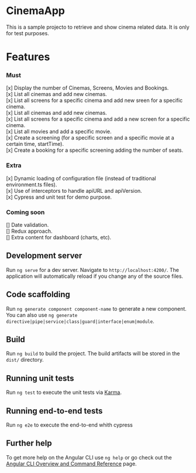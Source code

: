 # CinemaApp

This is a sample projecto to retrieve and show cinema related data. It is only for test purposes.

# Features

### Must

[x] Display the number of Cinemas, Screens, Movies and Bookings. <br />
[x] List all cinemas and add new cinemas. <br />
[x] List all screens for a specific cinema and add new sreen for a specific cinema. <br />
[x] List all cinemas and add new cinemas. <br />
[x] List all screens for a specific cinema and add a new screen for a specific cinema. <br />
[x] List all movies and add a specific movie. <br />
[x] Create a screening (for a specific screen and a specific movie at a certain time, startTime). <br />
[x] Create a booking for a specific screening adding the number of seats. <br />

### Extra

[x] Dynamic loading of configuration file (instead of traditional environment.ts files). <br />
[x] Use of interceptors to handle apiURL and apiVersion. <br />
[x] Cypress and unit test for demo purpose. <br />

### Coming soon

[] Date validation. <br />
[] Redux approach. <br />
[] Extra content for dashboard (charts, etc). <br />

## Development server

Run `ng serve` for a dev server. Navigate to `http://localhost:4200/`. The application will automatically reload if you change any of the source files.

## Code scaffolding

Run `ng generate component component-name` to generate a new component. You can also use `ng generate directive|pipe|service|class|guard|interface|enum|module`.

## Build

Run `ng build` to build the project. The build artifacts will be stored in the `dist/` directory.

## Running unit tests

Run `ng test` to execute the unit tests via [Karma](https://karma-runner.github.io).

## Running end-to-end tests

Run `ng e2e` to execute the end-to-end whith cypress

## Further help

To get more help on the Angular CLI use `ng help` or go check out the [Angular CLI Overview and Command Reference](https://angular.io/cli) page.
